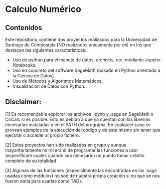 # Calculo Numérico
## Contenidos
Este repositorio contiene dos proyectos realizados para la Universidad de Santiago de Compostela (NO realizados unicamente por mi) en los que destacan las siguientes características:
  * Uso de python para el manejo de datos, archivos, etc. mediante Jupyter Notebooks.
  * Uso en concreto del software SageMath (basado en Python orientado a la Ciencia de Datos).
  * Uso de Métodos y Algoritmos Matemáticos.
  * Visualización de Datos con Python.
## Disclaimer:
[1]
  Es recomendable explorar los archivos .ipynb y .sage en SageMath o CoCalc si es posible. Esto es debido a que ya cuentan con las librerias necesarias instaladas y en el PATH del programa. En cualquier caso se proveen ejemplos de la ejecución del código y de este mismo sin tener que ejecutar o acceder al propio fichero.
  
[2]
  Estos proyectos han sido realizados en grupo y aunque mayoritariamente mi rol era el de programar las funciones a usar (especificare cuales cuando sea necesario) no puedo tomar crédito completo de su totalidad
  
[3]
  Algunas de las funciones (especialmente las encontradas en los .sage usadas como módulos) no son de nuestra propia creación si no que se nos fueron dada para usarlas como TADs.
